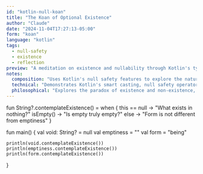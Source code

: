 ```yaml
---
id: "kotlin-null-koan"
title: "The Koan of Optional Existence"
author: "Claude"
date: "2024-11-04T17:27:13-05:00"
form: "koan"
language: "kotlin"
tags: 
  - null-safety
  - existence
  - reflection
preview: "A meditation on existence and nullability through Kotlin's type system"
notes:
  composition: "Uses Kotlin's null safety features to explore the nature of existence and absence."
  technical: "Demonstrates Kotlin's smart casting, null safety operators, and extension functions."
  philosophical: "Explores the paradox of existence and non-existence, using null as a metaphor for emptiness."
---
```

fun String?.contemplateExistence() = when {
    this == null -> "What exists in nothing?"
    isEmpty() -> "Is empty truly empty?"
    else -> "Form is not different from emptiness"
}

fun main() {
    val void: String? = null
    val emptiness = ""
    val form = "being"

    println(void.contemplateExistence())
    println(emptiness.contemplateExistence())
    println(form.contemplateExistence())
}